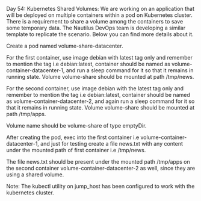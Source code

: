 Day 54: Kubernetes Shared Volumes:
We are working on an application that will be deployed on multiple containers within a pod on Kubernetes cluster. There is a requirement to share a volume among the containers to save some temporary data. The Nautilus DevOps team is developing a similar template to replicate the scenario. Below you can find more details about it.



Create a pod named volume-share-datacenter.


For the first container, use image debian with latest tag only and remember to mention the tag i.e debian:latest, container should be named as volume-container-datacenter-1, and run a sleep command for it so that it remains in running state. Volume volume-share should be mounted at path /tmp/news.


For the second container, use image debian with the latest tag only and remember to mention the tag i.e debian:latest, container should be named as volume-container-datacenter-2, and again run a sleep command for it so that it remains in running state. Volume volume-share should be mounted at path /tmp/apps.


Volume name should be volume-share of type emptyDir.


After creating the pod, exec into the first container i.e volume-container-datacenter-1, and just for testing create a file news.txt with any content under the mounted path of first container i.e /tmp/news.


The file news.txt should be present under the mounted path /tmp/apps on the second container volume-container-datacenter-2 as well, since they are using a shared volume.


Note: The kubectl utility on jump_host has been configured to work with the kubernetes cluster.

